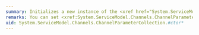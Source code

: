 ```yaml
---
summary: Initializes a new instance of the <xref href="System.ServiceModel.Channels.ChannelParameterCollection"></xref> class.
remarks: You can set <xref:System.ServiceModel.Channels.ChannelParameterCollection.Channel%2A> to `channel` by calling <xref:System.ServiceModel.Channels.ChannelParameterCollection.%23ctor%2A>, or simply invoke the parent constructor by calling <xref:System.ServiceModel.Channels.ChannelParameterCollection.%23ctor%2A>.
uid: System.ServiceModel.Channels.ChannelParameterCollection.#ctor*
---
```

